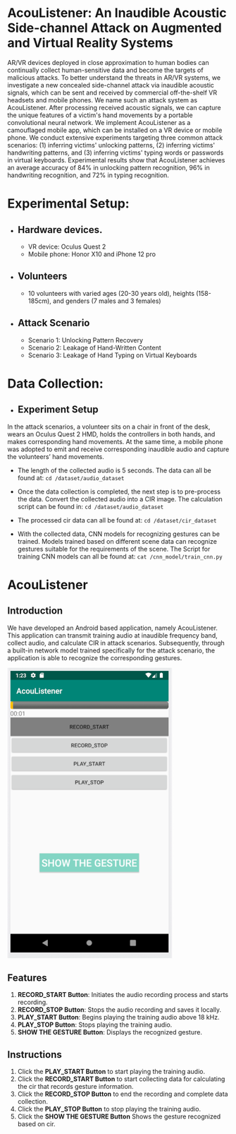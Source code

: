 # AcouListener: An Inaudible Acoustic Side-channel Attack on Augmented and Virtual Reality Systems
AR/VR devices deployed in close approximation to human bodies can continually collect human-sensitive data and become the targets of malicious attacks. To better understand the threats in AR/VR systems, we investigate a new concealed side-channel attack via inaudible acoustic signals, which can be sent and received by commercial off-the-shelf VR headsets and mobile phones. We name such an attack system as AcouListener. After processing received acoustic signals, we can capture the unique features of a victim's hand movements by a portable convolutional neural network. We implement AcouListener as a camouflaged mobile app, which can be installed on a VR device or mobile phone. We conduct extensive experiments targeting three common attack scenarios: (1) inferring victims' unlocking patterns, (2) inferring victims' handwriting patterns, and (3) inferring victims' typing words or passwords in virtual keyboards. Experimental results show that AcouListener achieves an average accuracy of 84% in unlocking pattern recognition, 96% in handwriting recognition, and 72% in typing recognition.

# Experimental Setup:
- ## Hardware devices.
  * VR device: Oculus Quest 2
  * Mobile phone: Honor X10 and iPhone 12 pro

- ## Volunteers
  * 10 volunteers with varied ages (20-30 years old), heights (158-185cm), and genders (7 males and 3 females)

- ## Attack Scenario
  * Scenario 1: Unlocking Pattern Recovery
  * Scenario 2: Leakage of Hand-Written Content
  * Scenario 3: Leakage of Hand Typing on Virtual Keyboards

# Data Collection:
- ## Experiment Setup
In the attack scenarios, a volunteer sits on a chair in front of the desk, wears an Oculus Quest 2 HMD, holds the controllers in both hands, and makes corresponding hand movements. At the same time, a mobile phone was adopted to emit and receive corresponding inaudible audio and capture the volunteers’ hand movements. 

- The length of the collected audio is 5 seconds. The data can all be found at:
`cd /dataset/audio_dataset` <br/>

- Once the data collection is completed, the next step is to pre-process the data. Convert the collected audio into a CIR image. The calculation script can be found in:
`cd /dataset/audio_dataset` <br/>

- The processed cir data can all be found at:
`cd /dataset/cir_dataset` <br/>

- With the collected data, CNN models for recognizing gestures can be trained. Models trained based on different scene data can recognize gestures suitable for the requirements of the scene. The Script for training CNN models can all be found at:
`cat /cnn_model/train_cnn.py` <br/>

# AcouListener
## Introduction
We have developed an Android based application, namely AcouListener. This application can transmit training audio at inaudible frequency band, collect audio, and calculate CIR in attack scenarios. Subsequently, through a built-in network model trained specifically for the attack scenario, the application is able to recognize the corresponding gestures.

![shotscreen](image1.png)

## Features
1. **RECORD_START Button**: Initiates the audio recording process and starts recording.
2. **RECORD_STOP Button**: Stops the audio recording and saves it locally.
3. **PLAY_START Button**: Begins playing the training audio above 18 kHz.
4. **PLAY_STOP Button**: Stops playing the training audio.
5. **SHOW THE GESTURE Button**: Displays the recognized gesture.

## Instructions
1. Click the **PLAY_START Button** to start playing the training audio.
2. Click the **RECORD_START Button** to start collecting data for calculating the cir that records gesture information.
3. Click the **RECORD_STOP Button** to end the recording and complete data collection.
4. Click the **PLAY_STOP Button** to stop playing the training audio.
5. Click the **SHOW THE GESTURE Button** Shows the gesture recognized based on cir.
